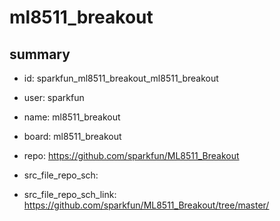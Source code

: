 # ml8511_breakout
 
## summary 
* id: sparkfun_ml8511_breakout_ml8511_breakout
* user: sparkfun
* name: ml8511_breakout
* board: ml8511_breakout
* repo: https://github.com/sparkfun/ML8511_Breakout



* src_file_repo_sch: 
* src_file_repo_sch_link: https://github.com/sparkfun/ML8511_Breakout/tree/master/




